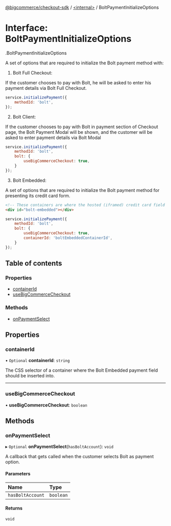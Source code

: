 [@bigcommerce/checkout-sdk](../README.md) / [<internal\>](../modules/internal_.md) / BoltPaymentInitializeOptions

# Interface: BoltPaymentInitializeOptions

[<internal>](../modules/internal_.md).BoltPaymentInitializeOptions

A set of options that are required to initialize the Bolt payment method with:

1) Bolt Full Checkout:

If the customer chooses to pay with Bolt, he will be asked to
enter his payment details via Bolt Full Checkout.

```js
service.initializePayment({
    methodId: 'bolt',
});
```

2) Bolt Client:

If the customer chooses to pay with Bolt in payment section of Checkout page,
the Bolt Payment Modal will be shown, and the customer will be asked
to enter payment details via Bolt Modal

```js
service.initializePayment({
    methodId: 'bolt',
    bolt: {
        useBigCommerceCheckout: true,
    }
});
```

3) Bolt Embedded:

A set of options that are required to initialize the Bolt payment method
for presenting its credit card form.

```html
<!-- These containers are where the hosted (iframed) credit card field will be inserted -->
<div id="bolt-embedded"></div>
```

```js
service.initializePayment({
    methodId: 'bolt',
    bolt: {
        useBigCommerceCheckout: true,
        containerId: 'boltEmbeddedContainerId',
    }
});
```

## Table of contents

### Properties

- [containerId](internal_.BoltPaymentInitializeOptions.md#containerid)
- [useBigCommerceCheckout](internal_.BoltPaymentInitializeOptions.md#usebigcommercecheckout)

### Methods

- [onPaymentSelect](internal_.BoltPaymentInitializeOptions.md#onpaymentselect)

## Properties

### containerId

• `Optional` **containerId**: `string`

The CSS selector of a container where the Bolt Embedded payment field should be inserted into.

___

### useBigCommerceCheckout

• **useBigCommerceCheckout**: `boolean`

## Methods

### onPaymentSelect

▸ `Optional` **onPaymentSelect**(`hasBoltAccount`): `void`

A callback that gets called when the customer selects Bolt as payment option.

#### Parameters

| Name | Type |
| :------ | :------ |
| `hasBoltAccount` | `boolean` |

#### Returns

`void`
